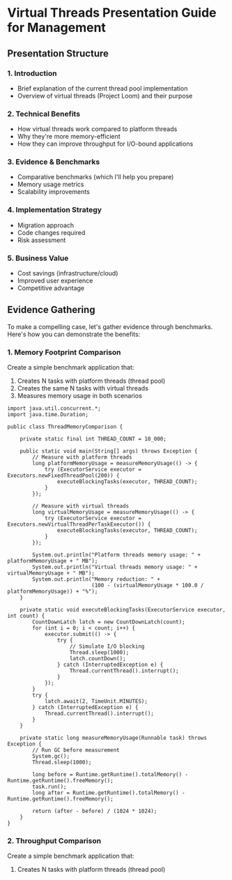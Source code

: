 # Virtual Threads Presentation Guide for Management

## Presentation Structure

### 1. Introduction
- Brief explanation of the current thread pool implementation
- Overview of virtual threads (Project Loom) and their purpose

### 2. Technical Benefits
- How virtual threads work compared to platform threads
- Why they're more memory-efficient
- How they can improve throughput for I/O-bound applications

### 3. Evidence & Benchmarks
- Comparative benchmarks (which I'll help you prepare)
- Memory usage metrics
- Scalability improvements

### 4. Implementation Strategy
- Migration approach
- Code changes required
- Risk assessment

### 5. Business Value
- Cost savings (infrastructure/cloud)
- Improved user experience
- Competitive advantage


## Evidence Gathering

To make a compelling case, let's gather evidence through benchmarks.
Here's how you can demonstrate the benefits:

### 1. Memory Footprint Comparison
Create a simple benchmark application that:
1. Creates N tasks with platform threads (thread pool)
2. Creates the same N tasks with virtual threads
3. Measures memory usage in both scenarios

```
import java.util.concurrent.*;
import java.time.Duration;

public class ThreadMemoryComparison {

    private static final int THREAD_COUNT = 10_000;

    public static void main(String[] args) throws Exception {
        // Measure with platform threads
        long platformMemoryUsage = measureMemoryUsage(() -> {
            try (ExecutorService executor = Executors.newFixedThreadPool(200)) {
                executeBlockingTasks(executor, THREAD_COUNT);
            }
        });

        // Measure with virtual threads
        long virtualMemoryUsage = measureMemoryUsage(() -> {
            try (ExecutorService executor = Executors.newVirtualThreadPerTaskExecutor()) {
                executeBlockingTasks(executor, THREAD_COUNT);
            }
        });

        System.out.println("Platform threads memory usage: " + platformMemoryUsage + " MB");
        System.out.println("Virtual threads memory usage: " + virtualMemoryUsage + " MB");
        System.out.println("Memory reduction: " +
                           (100 - (virtualMemoryUsage * 100.0 / platformMemoryUsage)) + "%");
    }

    private static void executeBlockingTasks(ExecutorService executor, int count) {
        CountDownLatch latch = new CountDownLatch(count);
        for (int i = 0; i < count; i++) {
            executor.submit(() -> {
                try {
                    // Simulate I/O blocking
                    Thread.sleep(1000);
                    latch.countDown();
                } catch (InterruptedException e) {
                    Thread.currentThread().interrupt();
                }
            });
        }
        try {
            latch.await(2, TimeUnit.MINUTES);
        } catch (InterruptedException e) {
            Thread.currentThread().interrupt();
        }
    }

    private static long measureMemoryUsage(Runnable task) throws Exception {
        // Run GC before measurement
        System.gc();
        Thread.sleep(1000);

        long before = Runtime.getRuntime().totalMemory() - Runtime.getRuntime().freeMemory();
        task.run();
        long after = Runtime.getRuntime().totalMemory() - Runtime.getRuntime().freeMemory();

        return (after - before) / (1024 * 1024);
    }
}
```

### 2. Throughput Comparison
Create a simple benchmark application that:
1. Creates N tasks with platform threads (thread pool)